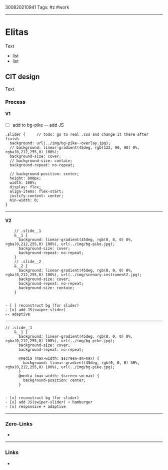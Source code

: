300820210941
Tags: #z #work
____
# Elitas
Text
- list
- list

## CIT design
Text




### Process 
#### V1
- [ ] add to bg-pike
-- add JS

```
.slider {     // todo: go to real .css and change it there after finish
  background: url(../img/bg-pike--overlay.jpg);
  // background: linear-gradient(45deg, rgb(122, 90, 90) 0%, rgba(0,212,255,0) 100%);
  background-size: cover;
  // background-size: contain;
  background-repeat: no-repeat;

  // background-position: center;
  height: 800px;
  width: 100%;
  display: flex;
  align-items: flex-start;
  justify-content: center;
  min-width: 0;
}
```
----------------------------


#### V2
```
    // .slide__1
    &__1 {
      background: linear-gradient(45deg, rgb(0, 0, 0) 0%, rgba(0,212,255,0) 100%), url(../img/bg-pike.jpg);
      background-size: cover;
      background-repeat: no-repeat;
    }
    // .slide__2
    &__2 {
      background: linear-gradient(45deg, rgb(0, 0, 0) 0%, rgba(0,212,255,0) 100%), url(../img/scenary-instrument2.jpg);
      background-size: cover;
      background-repeat: no-repeat;
      background-size: contain;
    }


- [ ] reconstruct bg (for slider)
- [x] add JS(swiper-slider)
-- adaptive
```

-----------------------------
```
// .slide__1
    &__1 {
      background: linear-gradient(45deg, rgb(0, 0, 0) 0%, rgba(0,212,255,0) 100%), url(../img/bg-pike.jpg);
      background-size: cover;
      background-repeat: no-repeat;

      @media (max-width: $screen-sm-max) {
        background: linear-gradient(45deg, rgb(0, 0, 0) 30%, rgba(0,212,255,0) 100%), url(../img/bg-pike.jpg);
      }
      @media (max-width: $screen-sm-max) {
        background-position: center;
      }


- [x] reconstruct bg (for slider)
- [x] add JS(swiper-slider) + hamburger
- [x] responsive + adaptive
```


____
### Zero-Links

- 
___
### Links
- 
